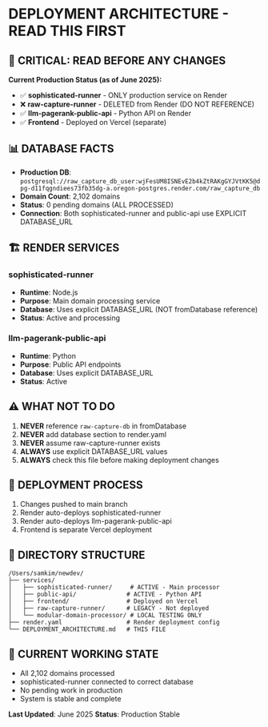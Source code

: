 # DEPLOYMENT ARCHITECTURE - READ THIS FIRST

## 🚨 CRITICAL: READ BEFORE ANY CHANGES

**Current Production Status (as of June 2025):**
- ✅ **sophisticated-runner** - ONLY production service on Render
- ❌ **raw-capture-runner** - DELETED from Render (DO NOT REFERENCE)
- ✅ **llm-pagerank-public-api** - Python API on Render
- ✅ **Frontend** - Deployed on Vercel (separate)

## 📊 DATABASE FACTS
- **Production DB**: `postgresql://raw_capture_db_user:wjFesUM8ISNEvE2b4kZtRAKgGYJVtKK5@dpg-d11fqgndiees73fb35dg-a.oregon-postgres.render.com/raw_capture_db`
- **Domain Count**: 2,102 domains
- **Status**: 0 pending domains (ALL PROCESSED)
- **Connection**: Both sophisticated-runner and public-api use EXPLICIT DATABASE_URL

## 🏗️ RENDER SERVICES

### sophisticated-runner
- **Runtime**: Node.js
- **Purpose**: Main domain processing service
- **Database**: Uses explicit DATABASE_URL (NOT fromDatabase reference)
- **Status**: Active and processing

### llm-pagerank-public-api  
- **Runtime**: Python
- **Purpose**: Public API endpoints
- **Database**: Uses explicit DATABASE_URL
- **Status**: Active

## ⚠️ WHAT NOT TO DO
1. **NEVER** reference `raw-capture-db` in fromDatabase
2. **NEVER** add database section to render.yaml
3. **NEVER** assume raw-capture-runner exists
4. **ALWAYS** use explicit DATABASE_URL values
5. **ALWAYS** check this file before making deployment changes

## 🔄 DEPLOYMENT PROCESS
1. Changes pushed to main branch
2. Render auto-deploys sophisticated-runner
3. Render auto-deploys llm-pagerank-public-api
4. Frontend is separate Vercel deployment

## 📁 DIRECTORY STRUCTURE
```
/Users/samkim/newdev/
├── services/
│   ├── sophisticated-runner/     # ACTIVE - Main processor
│   ├── public-api/              # ACTIVE - Python API
│   ├── frontend/                # Deployed on Vercel
│   ├── raw-capture-runner/      # LEGACY - Not deployed
│   └── modular-domain-processor/ # LOCAL TESTING ONLY
├── render.yaml                  # Render deployment config
└── DEPLOYMENT_ARCHITECTURE.md   # THIS FILE
```

## 🎯 CURRENT WORKING STATE
- All 2,102 domains processed
- sophisticated-runner connected to correct database
- No pending work in production
- System is stable and complete

**Last Updated**: June 2025
**Status**: Production Stable 